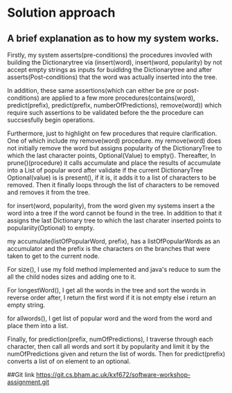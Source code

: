 # Solution approach

## A brief explanation as to how my system works.
Firstly, my system asserts(pre-conditions) the procedures invovled with building the Dictionarytree via (insert(word), insert(word, popularity) by not accept empty strings as inputs for buidldng the Dictionarytree and after asserts(Post-conditions) that the word was actually inserted into the tree. 

In addition, these same assertions(which can either be pre or post-conditions) are applied to a few more procedures(contains(word), predict(prefix), predict(prefix, numberOfPredictions), remove(word)) which require such assertions to be validated before the the procedure can succsesfully begin operations.   

Furthermore, just to highlight on few procedures that require clarification. One of which include my remove(word) procedure. my remove(word) does not initially remove the word but assigns popularity of the DictionaryTree to which the last character points, Optional(Value) to empty(). Thereafter, In prune()(procedure) it calls accumulate and place the results of accumulate into a List of popular word after validate if the current DictionaryTree Optional(value) is is present(), if it is, it adds it to a list of characters to be removed. Then it finally loops through the list of characters to be removed and removes it from the tree. 

for insert(word, popularity), from the word given my systems insert a the word into a tree if the word cannot be found in the tree. In addition to that it assigns the last Dictionary tree to which the last charater inserted points to populariity(Optional) to empty.      


my accumulate(listOfPopularWord, prefix), has a listOfPopularWords as an accumulator and the prefix is the characters on the branches that were taken to get to the current node.

For size(), I use my fold method implemented and java's reduce to sum the all the child nodes sizes and  adding one to it.

For longestWord(), I get all the words in the tree and sort the words in reverse order after, I return the first word if it is not empty else i return an empty string.

for allwords(), I get list of popular word and the word from the word and place them into a list.

Finally, for prediction(prefix, numOfPredictions), I traverse through each character, then call all words and sort it by popularity and limit it by the numOfPredictions given and return the list of words. Then for predict(prefix) converts a list of on element to an optional.

##Git link
https://git.cs.bham.ac.uk/kxf672/software-workshop-assignment.git
